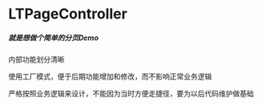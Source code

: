 # LTPageController

##### 就是想做个简单的分页Demo

内部功能划分清晰

使用工厂模式，便于后期功能增加和修改，而不影响正常业务逻辑

严格按照业务逻辑来设计，不能因为当时方便走捷径，要为以后代码维护做基础



